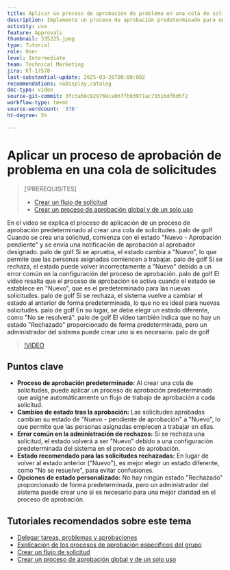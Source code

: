```yaml
---
title: Aplicar un proceso de aprobación de problema en una cola de solicitudes
description: Implemente un proceso de aprobación predeterminado para optimizar los flujos de trabajo de solicitud, lo que garantiza que las solicitudes aprobadas cambien su estado correctamente a "Nuevo". Aborde la confusión de las solicitudes rechazadas seleccionando un cambio de estado a "No se resuelve".
activity: use
feature: Approvals
thumbnail: 335225.jpeg
type: Tutorial
role: User
level: Intermediate
team: Technical Marketing
jira: KT-17578
last-substantial-update: 2025-03-26T00:00:00Z
recommendations: noDisplay,catalog
doc-type: video
source-git-commit: 3fc3a58c829769ca06ffb93971ac75516dfbd5f2
workflow-type: tm+mt
source-wordcount: '376'
ht-degree: 5%

---
```


# Aplicar un proceso de aprobación de problema en una cola de solicitudes

>[!PREREQUISITES]
>
>* [Crear un flujo de solicitud](https://experienceleague.adobe.com/es/docs/workfront-learn/tutorials-workfront/manage-work/request-queues/create-a-request-flow)
>* [Crear un proceso de aprobación global y de un solo uso](https://experienceleague.adobe.com/es/docs/workfront-learn/tutorials-workfront/manage-work/approval-processes-and-milestone-paths/create-a-single-use-approval-process)


En el vídeo se explica el proceso de aplicación de un proceso de aprobación predeterminado al crear una cola de solicitudes. palo de golf Cuando se crea una solicitud, comienza con el estado &quot;Nuevo - Aprobación pendiente&quot; y se envía una notificación de aprobación al aprobador designado. palo de golf Si se aprueba, el estado cambia a &quot;Nuevo&quot;, lo que permite que las personas asignadas comiencen a trabajar. palo de golf Si se rechaza, el estado puede volver incorrectamente a &quot;Nuevo&quot; debido a un error común en la configuración del proceso de aprobación. palo de golf
El vídeo resalta que el proceso de aprobación se activa cuando el estado se establece en &quot;Nuevo&quot;, que es el predeterminado para las nuevas solicitudes. palo de golf Si se rechaza, el sistema vuelve a cambiar el estado al anterior de forma predeterminada, lo que no es ideal para nuevas solicitudes. palo de golf En su lugar, se debe elegir un estado diferente, como &quot;No se resolverá&quot;. palo de golf El vídeo también indica que no hay un estado &quot;Rechazado&quot; proporcionado de forma predeterminada, pero un administrador del sistema puede crear uno si es necesario. palo de golf

>[!VIDEO](https://video.tv.adobe.com/v/3455027/?quality=12&learn=on&enablevpops&captions=spa)

## Puntos clave

* **Proceso de aprobación predeterminado:** Al crear una cola de solicitudes, puede aplicar un proceso de aprobación predeterminado que asigne automáticamente un flujo de trabajo de aprobación a cada solicitud.
* **Cambios de estado tras la aprobación:** Las solicitudes aprobadas cambian su estado de &quot;Nuevo - pendiente de aprobación&quot; a &quot;Nuevo&quot;, lo que permite que las personas asignadas empiecen a trabajar en ellas.
* **Error común en la administración de rechazos:** Si se rechaza una solicitud, el estado volverá a ser &quot;Nuevo&quot; debido a una configuración predeterminada del sistema en el proceso de aprobación.
* **Estado recomendado para las solicitudes rechazadas:** En lugar de volver al estado anterior (&quot;Nuevo&quot;), es mejor elegir un estado diferente, como &quot;No se resuelve&quot;, para evitar confusiones.
* **Opciones de estado personalizado:** No hay ningún estado &quot;Rechazado&quot; proporcionado de forma predeterminada, pero un administrador del sistema puede crear uno si es necesario para una mejor claridad en el proceso de aprobación.


## Tutoriales recomendados sobre este tema

* [Delegar tareas, problemas y aprobaciones](/help/manage-work/approval-processes-and-milestone-paths/delegate-approvals.md)
* [Explicación de los procesos de aprobación específicos del grupo](/help/administration-and-setup/approval-processes-and-milestone-paths/group-specific-approval-processes.md)
* [Crear un flujo de solicitud](/help/manage-work/request-queues/create-a-request-flow.md)
* [Crear un proceso de aprobación global y de un solo uso](https://experienceleague.adobe.com/es/docs/workfront-learn/tutorials-workfront/manage-work/approval-processes-and-milestone-paths/create-a-single-use-approval-process)
